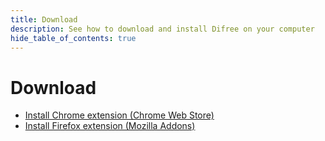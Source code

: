 ```yaml
---
title: Download
description: See how to download and install Difree on your computer
hide_table_of_contents: true
---
```


# Download
* [Install Chrome extension (Chrome Web Store)](https://chrome.google.com/webstore/detail/difree-distraction-free-t/dbcgoeihoopigakembbkkoobelpmpcnh?utm_source=redirect&utm_medium=internal&utm_campaign=main&utm_term=cta1)
* [Install Firefox extension (Mozilla Addons)](https://addons.mozilla.org/en-GB/firefox/addon/difree-distraction-free-editor/?utm_source=redirect&utm_medium=internal&utm_campaign=main&utm_term=cta1)


